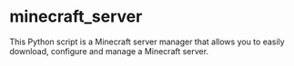 # minecraft_server
This Python script is a Minecraft server manager that allows you to easily download, configure and manage a Minecraft server.
